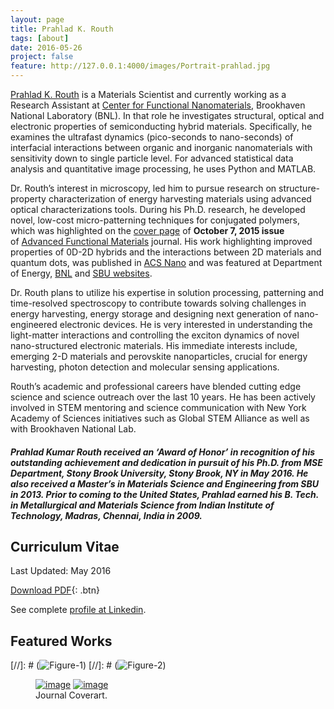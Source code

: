 ```yaml
---
layout: page
title: Prahlad K. Routh
tags: [about]
date: 2016-05-26
project: false
feature: http://127.0.0.1:4000/images/Portrait-prahlad.jpg
---
```

    


[Prahlad K. Routh](http://www.prahlad.xyz) is a Materials Scientist and currently working as a Research Assistant at [Center for Functional Nanomaterials](http://www.bnl.gov/cfn/), Brookhaven National Laboratory (BNL). In that role he investigates structural, optical and electronic properties of semiconducting hybrid materials. Specifically, he examines the ultrafast dynamics (pico-seconds to nano-seconds) of interfacial interactions between organic and inorganic nanomaterials with sensitivity down to single particle level. For advanced statistical data analysis and quantitative image processing, he uses Python and MATLAB.

Dr. Routh’s interest in microscopy, led him to pursue research on structure-property characterization of energy harvesting materials using advanced optical characterizations tools. During his Ph.D. research, he developed novel, low-cost micro-patterning techniques for conjugated polymers, which was highlighted on the [cover page](http://doi.org/10.1002/adfm.201570244) of **October 7, 2015 issue** of [Advanced Functional Materials](http://doi.org/10.1002/adfm.201502463) journal. His work highlighting improved properties of 0D-2D hybrids and the interactions between 2D materials and quantum dots, was published in [ACS Nano](http://doi.org/10.1021/acsnano.6b01538) and was featured at Department of Energy, [BNL](https://www.bnl.gov/newsroom/news.php?a=11829) and [SBU websites](http://www.stonybrook.edu/happenings/research/sbu-grad-students-help-pioneer-new-approach-for-improving-solar-cells/).

Dr. Routh plans to utilize his expertise in solution processing, patterning and time-resolved spectroscopy to contribute towards solving challenges in energy harvesting, energy storage and designing next generation of nano-engineered electronic devices. He is very interested in understanding the light-matter interactions and controlling the exciton dynamics of novel nano-structured electronic materials.  His immediate interests include, emerging 2-D materials and perovskite nanoparticles, crucial for energy harvesting, photon detection and molecular sensing applications.


Routh’s academic and professional careers have blended cutting edge science and science outreach over the last 10 years. He has been actively involved in STEM mentoring and science communication with New York Academy of Sciences initiatives such as Global STEM Alliance as well as with Brookhaven National Lab.


##### Prahlad Kumar Routh received an ‘Award of Honor’ in recognition of his outstanding achievement and dedication in pursuit of his Ph.D. from MSE Department, Stony Brook University, Stony Brook, NY in May 2016. He also received a Master’s in Materials Science and Engineering from SBU in 2013. Prior to coming to the United States, Prahlad earned his B. Tech. in Metallurgical and Materials Science from Indian Institute of Technology, Madras, Chennai, India in 2009.



## Curriculum Vitae

Last Updated: May 2016

      
[Download PDF][CV]{: .btn}

[CV]:{{site.url}}/Downloads/CV_PKR.pdf

See complete [profile at Linkedin](http://www.linkedin.com/in/prouth).

## Featured Works

[//]: # (![Figure-1]({{site.url}}/Downloads/adfm.png))
[//]: # (![Figure-2]({{site.url}}/Downloads/chemcomm.png))

<figure class="half">
	<a href="http://doi.org/10.1002/adfm.201570244"><img src="{{site.url}}/Downloads/adfm.png" alt="image"></a>
	<a href="http://pubs.rsc.org/en/content/articlepdf/2014/cc/c3cc47975g"><img src="{{site.url}}/Downloads/chemcomm.png" alt="image"></a>
	<figcaption>Journal Coverart.</figcaption>
</figure>


